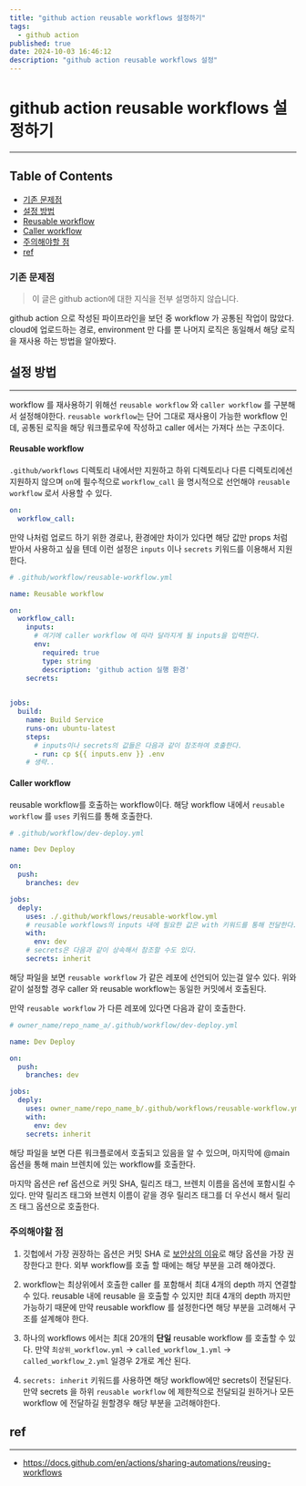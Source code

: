 ```yaml
---
title: "github action reusable workflows 설정하기"
tags:
  - github action
published: true
date: 2024-10-03 16:46:12
description: "github action reusable workflows 설정"
---
```


# github action reusable workflows 설정하기

---

## Table of Contents
- [기존 문제점](#기존-문제점)
- [설정 방법](#설정-방법)
- [Reusable workflow](#reusable-workflow)
- [Caller workflow](#caller-workflow)
- [주의해야할 점](#주의해야할-점)
- [ref](#ref)

### 기존 문제점

> 이 글은 github action에 대한 지식을 전부 설명하지 않습니다.

github action 으로 작성된 파이프라인을 보던 중 workflow 가 공통된 작업이 많았다. cloud에 업로드하는 경로, environment 만 다를 뿐 나머지 로직은 동일해서 해당 로직을 재사용 하는 방법을 알아봤다.

## 설정 방법
---

workflow 를 재사용하기 위해선 `reusable workflow` 와 `caller workflow` 를 구분해서 설정해야한다. `reusable workflow`는 단어 그대로 재사용이 가능한 workflow 인데, 공통된 로직을 해당 워크플로우에 작성하고 caller 에서는 가져다 쓰는 구조이다.

#### Reusable workflow
`.github/workflows` 디렉토리 내에서만 지원하고 하위 디렉토리나 다른 디렉토리에선 지원하지 않으며 `on`에 필수적으로 `workflow_call` 을 명시적으로 선언해야 `reusable workflow` 로서 사용할 수 있다.

```yml
on:
  workflow_call:
```


만약 나처럼 업로드 하기 위한 경로나, 환경에만 차이가 있다면 해당 값만 props 처럼 받아서 사용하고 싶을 텐데 이런 설정은 `inputs` 이나 `secrets` 키워드를 이용해서 지원한다.

```yml
# .github/workflow/reusable-workflow.yml

name: Reusable workflow

on:
  workflow_call:
    inputs: 
      # 여기에 caller workflow 에 따라 달라지게 될 inputs을 입력한다.
      env:
        required: true
        type: string
        description: 'github action 실행 환경'
    secrets:
	        

jobs:
  build:
	name: Build Service
	runs-on: ubuntu-latest
	steps:
	  # inputs이나 secrets의 값들은 다음과 같이 참조하여 호출한다.
	  - run: cp ${{ inputs.env }} .env
	# 생략..
```

#### Caller workflow
reusable workflow를 호출하는 workflow이다. 해당 workflow 내에서 `reusable workflow` 를 `uses` 키워드를 통해 호출한다.

```yml
# .github/workflow/dev-deploy.yml

name: Dev Deploy

on:
  push:
    branches: dev

jobs:
  deply:
    uses: ./.github/workflows/reusable-workflow.yml
    # reusable workflows의 inputs 내에 필요한 값은 with 키워드를 통해 전달한다.
    with:
      env: dev
    # secrets은 다음과 같이 상속해서 참조할 수도 있다.
    secrets: inherit    
```
해당 파일을 보면 `reusable workflow` 가 같은 레포에 선언되어 있는걸 알수 있다. 위와 같이 설정할 경우 caller 와 reusable workflow는 동일한 커밋에서 호출된다.

만약 `reusable workflow` 가 다른 레포에 있다면 다음과 같이 호출한다.

```yml
# owner_name/repo_name_a/.github/workflow/dev-deploy.yml

name: Dev Deploy

on:
  push:
    branches: dev

jobs:
  deply:
    uses: owner_name/repo_name_b/.github/workflows/reusable-workflow.yml@main
    with:
      env: dev
    secrets: inherit    
```

해당 파일을 보면 다른 워크플로에서 호출되고 있음을 알 수 있으며, 마지막에 @main 옵션을 통해 main 브렌치에 있는 workflow를 호출한다.

마지막 옵션은 ref 옵션으로 커밋 SHA, 릴리즈 태그, 브렌치 이름을 옵션에 포함시킬 수 있다. 만약 릴리즈 태그와 브렌치 이름이 같을 경우 릴리즈 태그를 더 우선시 해서 릴리즈 태그 옵션으로 호출한다.

### 주의해야할 점

1. 깃헙에서 가장 권장하는 옵션은 커밋 SHA 로 [보안상의 이유](https://docs.github.com/en/actions/security-for-github-actions/security-guides/security-hardening-for-github-actions#using-third-party-actions)로 해당 옵션을 가장 권장한다고 한다. 외부 workflow를 호출 할 때에는 해당 부분을 고려 해야겠다.

2. workflow는 최상위에서 호출한 caller 를 포함해서 최대 4개의 depth 까지 연결할 수 있다. reusable 내에 reusable 을 호출할 수 있지만 최대 4개의 depth 까지만 가능하기 때문에 만약 reusable workflow 를 설정한다면 해당 부분을 고려해서 구조를 설계해야 한다.

3. 하나의 workflows 에서는 최대 20개의 **단일** reusable workflow 를 호출할 수 있다. 만약 `최상위_workflow.yml` -> `called_workflow_1.yml` -> `called_workflow_2.yml` 일경우 2개로 계산 된다.

4. `secrets: inherit` 키워드를 사용하면 해당 workflow에만 secrets이 전달된다. 만약 secrets 을 하위 `reusable workflow` 에 제한적으로 전달되길 원하거나 모든 workflow 에 전달하길 원할경우 해당 부분을 고려해야한다.

## ref
---
- https://docs.github.com/en/actions/sharing-automations/reusing-workflows

